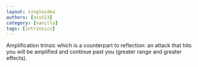 ```yaml
---
layout: singleidea
authors: [ais523]
category: [vanilla]
tags: [intrinsics]
---
```

Amplification trinsic which is a counterpart to reflection: an attack that hits you will be amplified and continue past you (greater range and greater effects).
